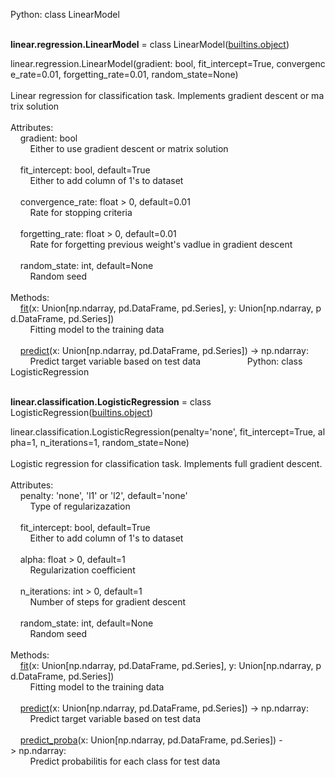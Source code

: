 Python: class LinearModel 

   
**linear.regression.LinearModel** = class LinearModel([builtins.object](builtins.html#object))

linear.regression.LinearModel(gradient: bool, fit\_intercept=True, convergence\_rate=0.01, forgetting\_rate=0.01, random\_state=None)  
   
Linear regression for classification task. Implements gradient descent or matrix solution  
   
Attributes:  
    gradient: bool  
        Either to use gradient descent or matrix solution  
   
    fit\_intercept: bool, default=True  
        Either to add column of 1's to dataset  
   
    convergence\_rate: float > 0, default=0.01  
        Rate for stopping criteria  
   
    forgetting\_rate: float > 0, default=0.01  
        Rate for forgetting previous weight's vadlue in gradient descent  
   
    random\_state: int, default=None  
        Random seed  
   
Methods:  
    [fit](#linears.regression.LinearModel-fit)(x: Union\[np.ndarray, pd.DataFrame, pd.Series\], y: Union\[np.ndarray, pd.DataFrame, pd.Series\])  
        Fitting model to the training data  
   
    [predict](#linears.regression.LinearModel-predict)(x: Union\[np.ndarray, pd.DataFrame, pd.Series\]) -> np.ndarray:  
        Predict target variable based on test data
        
        
Python: class LogisticRegression 

   
**linear.classification.LogisticRegression** = class LogisticRegression([builtins.object](builtins.html#object))

linear.classification.LogisticRegression(penalty='none', fit\_intercept=True, alpha=1, n\_iterations=1, random\_state=None)  
   
Logistic regression for classification task. Implements full gradient descent.  
   
Attributes:  
    penalty: 'none', 'l1' or 'l2', default='none'  
        Type of regularizazation  
   
    fit\_intercept: bool, default=True  
        Either to add column of 1's to dataset  
   
    alpha: float > 0, default=1  
        Regularization coefficient  
   
    n\_iterations: int > 0, default=1  
        Number of steps for gradient descent  
   
    random\_state: int, default=None  
        Random seed  
   
Methods:  
    [fit](#linears.classification.LogisticRegression-fit)(x: Union\[np.ndarray, pd.DataFrame, pd.Series\], y: Union\[np.ndarray, pd.DataFrame, pd.Series\])  
        Fitting model to the training data  
   
    [predict](#linears.classification.LogisticRegression-predict)(x: Union\[np.ndarray, pd.DataFrame, pd.Series\]) -> np.ndarray:  
        Predict target variable based on test data  
   
    [predict\_proba](#linears.classification.LogisticRegression-predict_proba)(x: Union\[np.ndarray, pd.DataFrame, pd.Series\]) -> np.ndarray:  
        Predict probabilitis for each class for test data